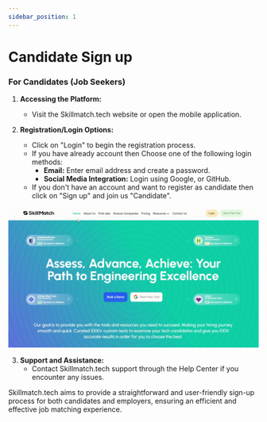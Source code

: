 ```yaml
---
sidebar_position: 1
---
```


# Candidate Sign up

### For Candidates (Job Seekers)

1. **Accessing the Platform:**
   - Visit the Skillmatch.tech website or open the mobile application.

2. **Registration/Login Options:**
   - Click on "Login" to begin the registration process.
   - If you have already account then Choose one of the following login methods:
     - **Email:** Enter email address and create a password.
     - **Social Media Integration:** Login using Google, or GitHub.
   - If you don't have an account and want to register as candidate then click on "Sign up" and join us "Candidate".

  ![image info](../../../static/img/sign-up-as-candiadte.gif)

3. **Support and Assistance:**
   - Contact Skillmatch.tech support through the Help Center if you encounter any issues.

Skillmatch.tech aims to provide a straightforward and user-friendly sign-up process for both candidates and employers, ensuring an efficient and effective job matching experience.